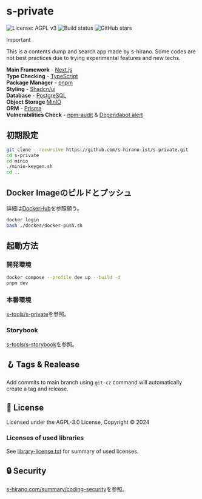 # s-private

![License: AGPL v3](https://img.shields.io/badge/License-AGPL%20v3-blue.svg)
![Build status](https://img.shields.io/github/actions/workflow/status/s-hirano-ist/s-private/ci.yaml?branch=main)
![GitHub stars](https://img.shields.io/github/stars/s-hirano-ist/s-private.svg)

> [!IMPORTANT]
> This is a contents dump and search app made by s-hirano. Some codes are not best practices due to trying experimental features and new techs.

**Main Framework** - [Next.js](https://nextjs.org/)  
**Type Checking** - [TypeScript](https://www.typescriptlang.org/)  
**Package Manager** - [pnpm](https://pnpm.io/)  
**Styling** - [Shadcn/ui](https://ui.shadcn.com/)  
**Database** - [PostgreSQL](https://www.postgresql.org/)  
**Object Storage** [MinIO](https://min.io/)  
**ORM** - [Prisma](https://www.prisma.io/)  
**Vulnerabilities Check** - [npm-audit](https://docs.npmjs.com/cli/v10/commands/npm-audit) & [Dependabot alert](https://docs.github.com/ja/code-security/dependabot/dependabot-alerts/about-dependabot-alerts)  

## 初期設定

```bash
git clone --recursive https://github.com/s-hirano-ist/s-private.git
cd s-private
cd minio
./minio-keygen.sh
cd ..
```

## Docker Imageのビルドとプッシュ

詳細は[DockerHub](https://hub.docker.com/repository/docker/s0hirano/s-private/general)を参照願う。

```bash
docker login
bash ./docker/docker-push.sh
```

## 起動方法

### 開発環境

```bash
docker compose --profile dev up --build -d
pnpm dev
```

### 本番環境

[s-tools/s-private](https://github.com/s-hirano-ist/s-tools/tree/main/s-private)を参照。

### Storybook

[s-tools/s-storybook](https://github.com/s-hirano-ist/s-tools/tree/main/s-private)を参照。

## 🪝 Tags & Realease

Add commits to main branch using `git-cz` command will automatically create a tag and release.

## 📜 License

Licensed under the AGPL-3.0 License, Copyright © 2024

### Licenses of used libraries

See [library-license.txt](https://github.com/s-hirano-ist/s-private/blob/main/library-license.txt) for summary of used licenses.

## 🔒 Security

[s-hirano.com/summary/coding-security](https://s-hirano.com/summary/coding-security)を参照。
